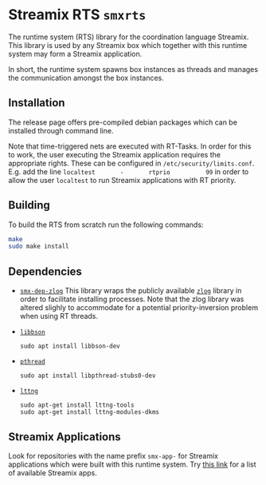 # Streamix RTS `smxrts`

The runtime system (RTS) library for the coordination language Streamix.
This library is used by any Streamix box which together with this runtime system may form a Streamix application.

In short, the runtime system spawns box instances as threads and manages the communication amongst the box instances.

## Installation

The release page offers pre-compiled debian packages which can be installed through command line.

Note that time-triggered nets are executed with RT-Tasks.
In order for this to work, the user executing the Streamix application requires the appropriate rights.
These can be configured in `/etc/security/limits.conf`.
E.g. add the line `localtest       -       rtprio          99` in order to allow the user `localtest` to run Streamix applications with RT priority.

## Building

To build the RTS from scratch run the following commands:

```sh
make
sudo make install
```


## Dependencies
- [`smx-dep-zlog`](https://github.com/humdek-unibe-ch/smx-dep-zlog)
    This library wraps the publicly available [`zlog`](https://github.com/HardySimpson/zlog) library in order to facilitate installing processes.
    Note that the zlog library was altered slighly to accommodate for a potential priority-inversion problem when using RT threads.

 - [`libbson`](http://mongoc.org/libbson/current/index.html)

    ```
    sudo apt install libbson-dev
    ```

 - [`pthread`](https://computing.llnl.gov/tutorials/pthreads/)

    ```
    sudo apt install libpthread-stubs0-dev
    ```

 - [`lttng`](https://lttng.org/)

    ```
    sudo apt-get install lttng-tools
    sudo apt-get install lttng-modules-dkms
    ```

## Streamix Applications

Look for repositories with the name prefix `smx-app-` for Streamix applications which were built with this runtime system.
Try [this link](https://github.com/search?q=topic%3Astreamix-app+org%3Ahumdek-unibe-ch+fork%3Atrue&type=repositories) for a list of available Streamix apps.
